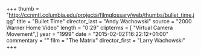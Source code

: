 +++
thumb = "http://ccnmtl.columbia.edu/projects/filmglossary/web/thumbs/bullet_time.jpg"
title = "Bullet Time"
director_last = "Andy Wachowski"
source = "2000 Warner Home Video"
length = "0:29"
clipterms = [ "Virtual Camera Movement",]
year = "1999"
date = "2015-02-02T16:22:12+01:00"
commentary = ""
film = "The Matrix"
director_first = "Larry Wachowski"
+++
